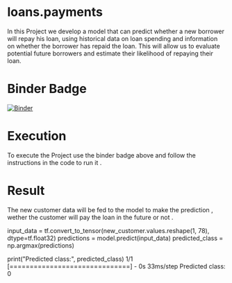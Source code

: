 # loans.payments
In this Project we develop a model that can predict whether a new borrower will repay his loan, using historical data on loan spending and information on whether the borrower has repaid the loan. This will allow us to evaluate potential future borrowers and estimate their likelihood of repaying their loan.


# Binder Badge 
[![Binder](https://mybinder.org/badge_logo.svg)](https://mybinder.org/v2/gh/OmarAfify10/loans.payments/HEAD)

# Execution 
To execute the Project use the binder badge above and follow the instructions in the code to run it .

# Result
 The new customer data will be fed to the model to make the prediction , wether the customer will pay the loan in the future or not .
 
input_data = tf.convert_to_tensor(new_customer.values.reshape(1, 78), dtype=tf.float32)
predictions = model.predict(input_data)
predicted_class = np.argmax(predictions)

print("Predicted class:", predicted_class)
1/1 [==============================] - 0s 33ms/step
Predicted class: 0
